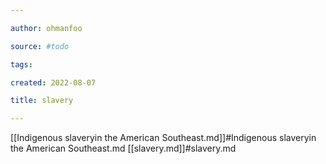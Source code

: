 ```yaml
---

author: ohmanfoo

source: #todo

tags: 

created: 2022-08-07

title: slavery

---
```

[[Indigenous slaveryin the American Southeast.md]]#Indigenous slaveryin the American Southeast.md
[[slavery.md]]#slavery.md